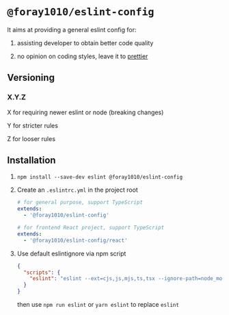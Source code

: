 # `@foray1010/eslint-config`

It aims at providing a general eslint config for:

1. assisting developer to obtain better code quality

1. no opinion on coding styles, leave it to [prettier](https://github.com/prettier/prettier)

## Versioning

### X.Y.Z

X for requiring newer eslint or node (breaking changes)

Y for stricter rules

Z for looser rules

## Installation

1. `npm install --save-dev eslint @foray1010/eslint-config`

1. Create an `.eslintrc.yml` in the project root

   ```yml
   # for general purpose, support TypeScript
   extends:
     - '@foray1010/eslint-config'

   # for frontend React project, support TypeScript
   extends:
     - '@foray1010/eslint-config/react'
   ```

1. Use default eslintignore via npm script

   ```json
   {
     "scripts": {
       "eslint": "eslint --ext=cjs,js,mjs,ts,tsx --ignore-path=node_modules/@foray1010/eslint-config/eslintignore"
     }
   }
   ```

   then use `npm run eslint` or `yarn eslint` to replace `eslint`
